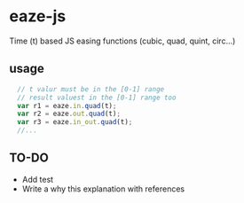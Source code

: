 # eaze-js
Time (t) based JS easing functions (cubic, quad, quint, circ...)

## usage

````javascript
  // t valur must be in the [0-1] range
  // result valuest in the [0-1] range too
  var r1 = eaze.in.quad(t);
  var r2 = eaze.out.quad(t);
  var r3 = eaze.in_out.quad(t);
  //...
````

## TO-DO
- Add test
- Write a why this explanation with references
